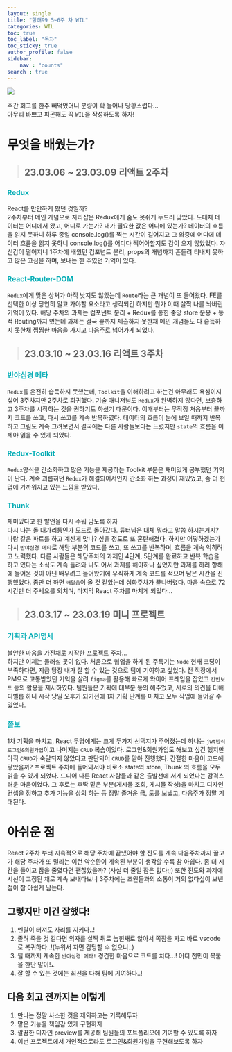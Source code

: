 ```yaml
---
layout: single
title: "항해99 5~6주 차 WIL"
categories: WIL
toc: true
toc_label: "목차"
toc_sticky: true
author_profile: false
sidebar:
    nav : "counts"
search : true
---
```

![]({{site.url}}/images/thumbnail/week5~6.jpg)

주간 회고를 한주 빼먹었더니 분량이 확 늘어나 당황스럽다...  
아무리 바쁘고 피곤해도 꼭 `WIL`을 작성하도록 하자!

# 무엇을 배웠는가?

> ## 23.03.06 ~ 23.03.09 리액트 2주차

### **<span style='color: #00ADB5'>Redux</span>**

React를 만만하게 봤던 것일까?  
2주차부터 메인 개념으로 자리잡은 Redux에게 숨도 못쉬게 뚜드러 맞았다. 도대체 데이터는 어디에서 왔고, 어디로 가는가?
내가 필요한 값은 어디에 있는가? 데이터의 흐름을 읽지 못하니 하루 종일 console.log()를 찍는 시간이 길어지고 그 와중에 어디에 데이터 흐름을 읽지 못하니 console.log()를 어디다 찍어야할지도 감이 오지 않았었다. 자신감이 떨어지니 1주차에 배웠던 컴포넌트 분리, props의 개념까지 흔들려 티내지 못하고 많은 고심을 하며, 보내는 한 주였던 기억이 있다.

### **<span style='color: #00ADB5'>React-Router-DOM</span>**

`Redux`에게 맞은 상처가 아직 낫지도 않았는데 `Route`라는 큰 개념이 또 들어왔다. FE를 선택한 이상 당연히 알고 가야할 요소라고 생각되긴 하지만 뭔가 이때 살짝 나를 놔버린 기억이 있다. 해당 주차의 과제는 컴포넌트 분리 + Redux를 통한 중앙 store 운용 + 동적 Routing까지 였는데 과제는 결국 끝까지 제출하지 못한채 메인 개념들도 다 습득하지 못한채 찜찜한 마음을 가지고 다음주로 넘어가게 되었다.

> ## 23.03.10 ~ 23.03.16 리액트 3주차

### **<span style='color: #00ADB5'>반야심경 메타</span>**

`Redux`를 온전히 습득하지 못했는데, `Toolkit`을 이해하려고 하는건 아무래도 욕심이지 싶어 3주차지만 2주차로 회귀했다.
기술 매니저님도 `Redux`가 완벽하지 않다면, 보충하고 3주차를 시작하는 것을 권하기도 하셨기 때문이다. 이때부터는 무작정 처음부터 끝까지 코드를 쓰고, 다시 쓰고를 계속 반복하였다. 데이터의 흐름이 눈에 보일 때까지 반복하고 그림도 계속 그려보면서 결국에는 다른 사람들보다는 느렸지만 `state`의 흐름을 이제야 읽을 수 있게 되었다.

### **<span style='color: #00ADB5'>Redux-Toolkit</span>**

`Redux`양식을 간소화하고 많은 기능을 제공하는 Toolkit 부분은 재미있게 공부했던 기억이 난다. 계속 괴롭히던 `Redux`가 해결되어서인지 간소화 하는 과정이 재밌었고, 좀 더 현업에 가까워지고 있는 느낌을 받았다.

### **<span style='color: #00ADB5'>Thunk</span>**

재미있다고 한 발언을 다시 주워 담도록 하자  
다시 나는 돌 대가리통인가 모드로 돌아갔다. 튜터님은 대체 뭐라고 말씀 하시는거지? 나랑 같은 파트를 하고 계신게 맞나? 싶을 정도로 또 혼란해졌다. 하지만 어떻하겠는가 다시 `반야심경 메타`로 해당 부분의 코드를 쓰고, 또 쓰고를 반복하며, 흐름을 계속 익히려고 노력했다. 다른 사람들은 해당주차의 과제인 4단계, 5단계를 완료하고 반복 학습을 하고 있다는 소식도 계속 들려와 나도 어서 과제를 해야하나 싶었지만 과제를 하러 항해에 들어온 것이 아닌 배우려고 들어왔기에 우직하게 계속 코드를 적으며 남은 시간을 진행했었다. 좀만 더 하면 `깨달음`이 올 것 같았는데 심화주차가 끝나버렸다. 마음 속으로 72시간만 더 주세요를 외치며, 마지막 React 주차를 마치게 되었다...

> ## 23.03.17 ~ 23.03.19 미니 프로젝트

### **<span style='color: #00ADB5'>기획과 API명세</span>**

불안한 마음을 가진채로 시작한 프로젝트 주차...  
하지만 이제는 물러설 곳이 없다. 처음으로 협업을 하게 된 주특기는 `Node` 현재 코딩이 부족하다면, 지금 당장 내가 잘 할 수 있는 것으로 팀에 기여하고 싶었다. 전 직장에서 PM으로 고통받았던 기억을 살려 `figma`를 활용해 빠르게 와이어 프레임을 잡았고 `칸반보드` 등의 활용을 제시하였다. 팀원들은 기획에 대부분 동의 해주었고, 서로의 의견을 더해 디벨롭 하니 시작 당일 오후가 되기전에 1차 기획 단계를 마치고 모두 작업에 들어갈 수 있었다.

### **<span style='color: #00ADB5'>쫄보</span>**

1차 기획을 마치고, React 두명에게는 크게 두가지 선택지가 주어졌는데 하나는 `jwt방식 로그인&회원가입`이고 나머지는 `CRUD` 복습이었다. 로그인&회원가입도 해보고 싶긴 했지만 아직 `CRUD`가 숙달되지 않았다고 판단되어 `CRUD`를 맡아 진행했다.
간절한 마음이 코드에 닿았을까? 프로젝트 주차에 들어와서야 비로소 state와 store, Thunk 의 흐름을 모두 읽을 수 있게 되었다. 드디어 다른 React 사람들과 같은 출발선에 서게 되었다는 감격스러운 마음이었다. 그 후로는 후딱 맡은 부분(게시물 조회, 게시물 작성)을 마치고 디자인 컨셉을 정하고 추가 기능을 상의 하는 등 정말 즐거운 금, 토를 보냈고, 다음주가 정말 기대된다.

# 아쉬운 점

React 2주차 부터 지속적으로 해당 주차에 끝냈어야 할 진도를 계속 다음주차까지 끌고 가 해당 주차가 또 밀리는 이런 악순환이 계속된 부분이 생각할 수록 참 아쉽다. 좀 더 시간을 들이고 잠을 줄였다면 괜찮았을까? (사실 더 줄일 잠은 없다;;)
또한 진도와 과제에 시선이 고정된 채로 계속 보내다보니 3주차에는 조원들과의 소통이 거의 없다싶이 보낸점이 참 아쉽게 남는다.

## 그렇지만 이건 잘했다!

1. 멘탈이 터져도 자리를 지키다..!
2. 졸려 죽을 것 같다면 의자를 살짝 뒤로 눕힌채로 앉아서 쪽잠을 자고 바로 vscode로 복귀하다..!(누워서 자면 감당할 수 없으니..)
3. 될 때까지 계속한 `반야심경 메타!` 경건한 마음으로 코드를 치다...! 어디 천민이 복붙을 한단 말이뇨
4. 잘 할 수 있는 것에는 최선을 다해 팀에 기여하다..!

## 다음 회고 전까지는 이렇게

1. 만나는 정말 사소한 것을 제외하고는 기록해두자
2. 맡은 기능을 책임감 있게 구현하자
3. 깔끔한 디자인 preview를 제공해 팀원들의 포트폴리오에 기여할 수 있도록 하자
4. 이번 프로젝트에서 개인적으로라도 로그인&회원가입을 구현해보도록 하자

